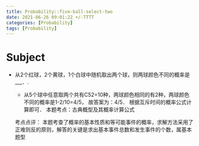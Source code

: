 ```yaml
---
title: Probability::five-ball-select-two
date: 2021-06-26 09:01:22 +/-TTTT
categories: [Probability]
tags: [Probability]
---
```


# Subject
- 从2个红球，2个黄球，1个白球中随机取出两个球，则两球颜色不同的概率是___．.
	- 从5个球中任意取两个共有C52=10种，两球颜色相同的有2种，两球颜色不同的概率是1-2/10=4/5，
	故答案为：4/5．
	根据互斥时间的概率公式计算即可．
	本题考点：古典概型及其概率计算公式

	考点点评： 本题考查了概率的基本性质和等可能事件的概率，求解方法采用了正难则反的原则，解答的关键是求出基本事件总数和发生事件的个数，属基本题型
